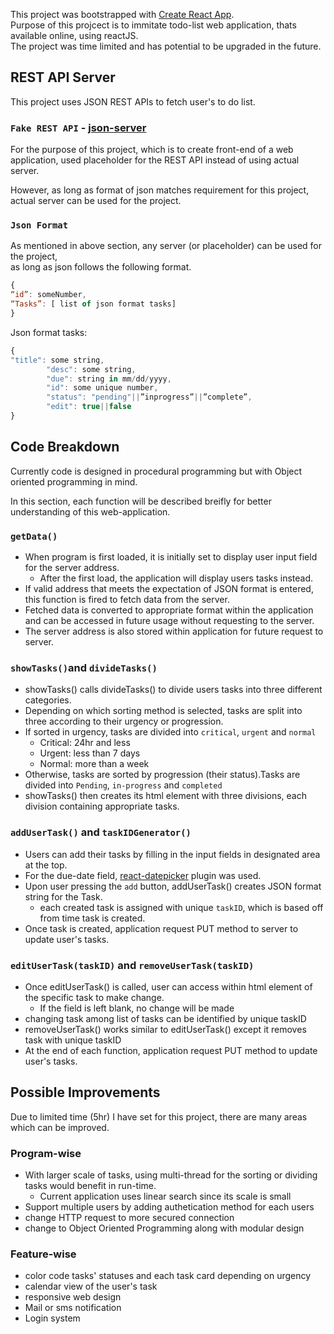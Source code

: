 This project was bootstrapped with [Create React App](https://github.com/facebook/create-react-app).<br />
Purpose of this projcect is to immitate todo-list web application, thats available online, using reactJS.<br />
The project was time limited and has potential to be upgraded in the future.

## REST API Server

This project uses JSON REST APIs to fetch user's to do list.

### `Fake REST API` - [json-server](https://www.npmjs.com/package/json-server)

For the purpose of this project, which is to create front-end of a web application,
used placeholder for the REST API instead of using actual server.<br />

However, as long as format of json matches requirement for this project, actual server can be used for the project.

### `Json Format`

As mentioned in above section, any server (or placeholder) can be used for the project,<br />
as long as json follows the following format.

```javascript
{
“id”: someNumber,
“Tasks”: [ list of json format tasks]
}
```
Json format tasks:
```javascript
{
"title": some string,
      	"desc": some string,
      	"due": string in mm/dd/yyyy,
      	"id": some unique number,
      	"status": "pending"||”inprogress”||”complete”,
      	"edit": true||false
}

```


## Code Breakdown 

Currently code is designed in procedural programming but with Object oriented programming in mind.<br />

In this section, each function will be described breifly for better understanding of this web-application.

### `getData()`

- When program is first loaded, it is initially set to display user input field for the server address.
  - After the first load, the application will display users tasks instead.
- If valid address that meets the expectation of JSON format is entered, this function is fired to fetch data from the server.
- Fetched data is converted to appropriate format within the application and can be accessed in future usage without requesting to the server.
- The server address is also stored within application for future request to server.

### `showTasks()`and `divideTasks()`
- showTasks() calls divideTasks() to divide users tasks into three different categories.
- Depending on which sorting method is selected, tasks are split into three according to their urgency or progression.
- If sorted in urgency, tasks are divided into `critical`, `urgent` and `normal`
  - Critical: 24hr and less 
  - Urgent: less than 7 days
  - Normal: more than a week
- Otherwise, tasks are sorted by progression (their status).Tasks are divided into `Pending`, `in-progress` and `completed`
- showTasks() then creates its html element with three divisions, each division containing appropriate tasks.

### `addUserTask()` and `taskIDGenerator()`
- Users can add their tasks by filling in the input fields in designated area at the top.
- For the due-date field, [react-datepicker](https://www.npmjs.com/package/react-datepicker) plugin was used.
- Upon user pressing the `add` button, addUserTask() creates JSON format string for the Task.
  - each created task is assigned with unique `taskID`, which is based off from time task is created.
- Once task is created, application request PUT method to server to update user's tasks.

### `editUserTask(taskID)` and `removeUserTask(taskID)` 

- Once editUserTask() is called, user can access within html element of the specific task to make change.
  - If the field is left blank, no change will be made
- changing task among list of tasks can be identified by unique taskID
- removeUserTask() works similar to editUserTask() except it removes task with unique taskID
- At the end of each function, application request PUT method to update user's tasks.


## Possible Improvements
Due to limited time (5hr) I have set for this project, there are many areas which can be improved.

### Program-wise
- With larger scale of tasks, using multi-thread for the sorting or dividing tasks would benefit in run-time.
  - Current application uses linear search since its scale is small
- Support multiple users by adding authetication method for each users
- change HTTP request to more secured connection 
- change to Object Oriented Programming along with modular design

### Feature-wise
- color code tasks' statuses and each task card depending on urgency
- calendar view of the user's task
- responsive web design
- Mail or sms notification
- Login system

